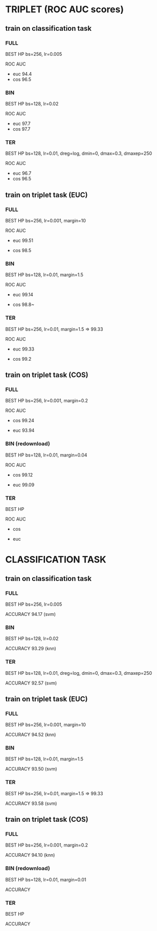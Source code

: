 # TRIPLET (ROC AUC scores)

## train on classification task

### FULL

BEST HP
bs=256, lr=0.005

ROC AUC
- euc 94.4
- cos 96.5
  
### BIN
BEST HP
bs=128, lr=0.02

ROC AUC
- euc 97.7
- cos 97.7
  
### TER
BEST HP
bs=128, lr=0.01, dreg=log, dmin=0, dmax=0.3, dmaxep=250

ROC AUC
- euc 96.7
- cos 96.5


## train on triplet task (EUC)

### FULL
BEST HP
bs=256, lr=0.001, margin=10

ROC AUC
+ euc 99.51
- cos 98.5
  
### BIN
BEST HP
bs=128, lr=0.01, margin=1.5

ROC AUC
+ euc 99.14
- cos 98.8~

### TER
BEST HP
bs=256, lr=0.01, margin=1.5 => 99.33

ROC AUC
+ euc 99.33
- cos 99.2



## train on triplet task (COS)

### FULL
BEST HP
bs=256, lr=0.001, margin=0.2

ROC AUC
+ cos 99.24
- euc 93.94
  
### BIN (redownload)
BEST HP
bs=128, lr=0.01, margin=0.04

ROC AUC
+ cos  99.12
- euc  99.09

### TER
BEST HP

ROC AUC
+ cos 
- euc  


# CLASSIFICATION TASK

## train on classification task

### FULL
BEST HP
bs=256, lr=0.005

ACCURACY
94.17 (svm)
  
### BIN
BEST HP
bs=128, lr=0.02

ACCURACY
93.29 (knn)
  
### TER
BEST HP
bs=128, lr=0.01, dreg=log, dmin=0, dmax=0.3, dmaxep=250

ACCURACY
92.57 (svm)


## train on triplet task (EUC)

### FULL
BEST HP
bs=256, lr=0.001, margin=10

ACCURACY
94.52 (knn)

### BIN
BEST HP
bs=128, lr=0.01, margin=1.5

ACCURACY
93.50 (svm)

### TER
BEST HP
bs=256, lr=0.01, margin=1.5 => 99.33

ACCURACY
93.58 (svm)




## train on triplet task (COS)

### FULL
BEST HP
bs=256, lr=0.001, margin=0.2

ACCURACY
94.10 (knn)

### BIN (redownload)
BEST HP
bs=128, lr=0.01, margin=0.01

ACCURACY

### TER
BEST HP

ACCURACY
